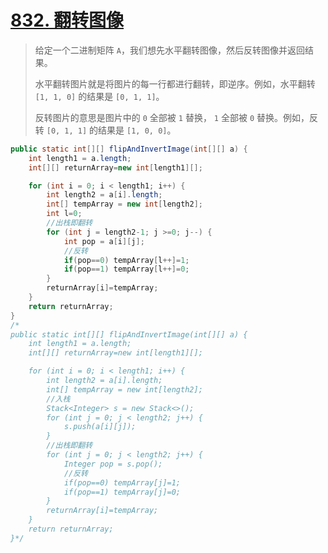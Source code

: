 # [832. 翻转图像](https://leetcode-cn.com/problems/flipping-an-image/)

> 给定一个二进制矩阵 `A`，我们想先水平翻转图像，然后反转图像并返回结果。
>
> 水平翻转图片就是将图片的每一行都进行翻转，即逆序。例如，水平翻转 `[1, 1, 0]` 的结果是 `[0, 1, 1]`。
>
> 反转图片的意思是图片中的 `0` 全部被 `1` 替换， `1` 全部被 `0` 替换。例如，反转 `[0, 1, 1]` 的结果是 `[1, 0, 0]`。



```java
public static int[][] flipAndInvertImage(int[][] a) {
    int length1 = a.length;
    int[][] returnArray=new int[length1][];

    for (int i = 0; i < length1; i++) {
        int length2 = a[i].length;
        int[] tempArray = new int[length2];
        int l=0;
        //出栈即翻转
        for (int j = length2-1; j >=0; j--) {
            int pop = a[i][j];
            //反转
            if(pop==0) tempArray[l++]=1;
            if(pop==1) tempArray[l++]=0;
        }
        returnArray[i]=tempArray;
    }
    return returnArray;
}
/*
public static int[][] flipAndInvertImage(int[][] a) {
    int length1 = a.length;
    int[][] returnArray=new int[length1][];

    for (int i = 0; i < length1; i++) {
        int length2 = a[i].length;
        int[] tempArray = new int[length2];
        //入栈
        Stack<Integer> s = new Stack<>();
        for (int j = 0; j < length2; j++) {
            s.push(a[i][j]);
        }
        //出栈即翻转
        for (int j = 0; j < length2; j++) {
            Integer pop = s.pop();
            //反转
            if(pop==0) tempArray[j]=1;
            if(pop==1) tempArray[j]=0;
        }
        returnArray[i]=tempArray;
    }
    return returnArray;
}*/
```
